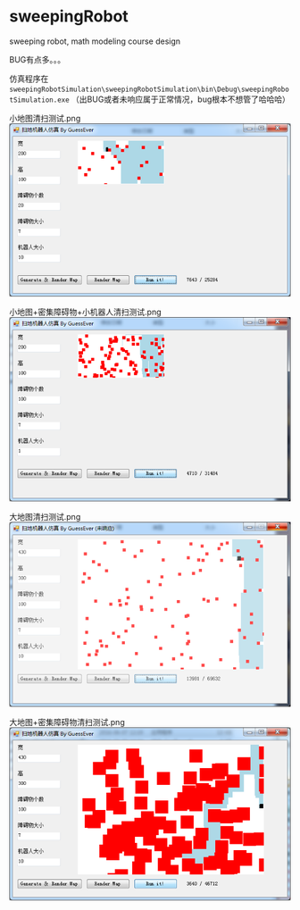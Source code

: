 # sweepingRobot
sweeping robot, math modeling course design

BUG有点多。。。

仿真程序在 `sweepingRobotSimulation\sweepingRobotSimulation\bin\Debug\sweepingRobotSimulation.exe`
（出BUG或者未响应属于正常情况，bug根本不想管了哈哈哈）




小地图清扫测试.png
![img](https://raw.githubusercontent.com/GuessEver/sweepingRobot/master/testImg/%E5%B0%8F%E5%9C%B0%E5%9B%BE%E6%B8%85%E6%89%AB%E6%B5%8B%E8%AF%95.png)

小地图+密集障碍物+小机器人清扫测试.png
![img](https://raw.githubusercontent.com/GuessEver/sweepingRobot/master/testImg/%E5%B0%8F%E5%9C%B0%E5%9B%BE%2B%E5%AF%86%E9%9B%86%E9%9A%9C%E7%A2%8D%E7%89%A9%2B%E5%B0%8F%E6%9C%BA%E5%99%A8%E4%BA%BA%E6%B8%85%E6%89%AB%E6%B5%8B%E8%AF%95.png)

大地图清扫测试.png
![img](https://raw.githubusercontent.com/GuessEver/sweepingRobot/master/testImg/%E5%A4%A7%E5%9C%B0%E5%9B%BE%E6%B8%85%E6%89%AB%E6%B5%8B%E8%AF%95.png)

大地图+密集障碍物清扫测试.png
![img](https://raw.githubusercontent.com/GuessEver/sweepingRobot/master/testImg/%E5%A4%A7%E5%9C%B0%E5%9B%BE%2B%E5%AF%86%E9%9B%86%E9%9A%9C%E7%A2%8D%E7%89%A9%E6%B8%85%E6%89%AB%E6%B5%8B%E8%AF%95.png)


